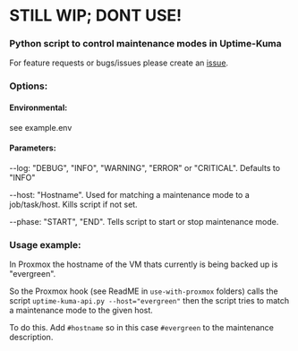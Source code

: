 # STILL WIP; DONT USE! #

### Python script to control maintenance modes in Uptime-Kuma ###
For feature requests or bugs/issues please create an [issue](https://gitlab.azubi.server.lan/lwsops-muc/uptimekuma-maintenance-mode-api/-/issues).

### Options: ###
#### Environmental: ####
see example.env

#### Parameters: ####

--log: "DEBUG", "INFO", "WARNING", "ERROR" or "CRITICAL". Defaults to "INFO"

--host: "Hostname". Used for matching a maintenance mode to a job/task/host. Kills script if not set.

--phase: "START", "END". Tells script to start or stop maintenance mode.

### Usage example: ###
In Proxmox the hostname of the VM thats currently is being backed up is "evergreen".

So the Proxmox hook (see ReadME in `use-with-proxmox` folders) calls the script `uptime-kuma-api.py --host="evergreen"` then
the script tries to match a maintenance mode to the given host.

To do this. Add `#hostname` so in this case `#evergreen` to the maintenance description.
